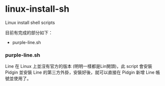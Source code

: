 linux-install-sh
================

Linux install shell scripts

目前有完成的部分如下：

- purple-line.sh

### purple-line.sh

Line 在 Linux 上並沒有官方的版本 (明明一樣都是Lin開頭)，此 script 會安裝 Pidgin 並安裝 Line 的第三方外掛，安裝好後，就可以直接在 Pidgin 新增 Line 帳號並使用了。

